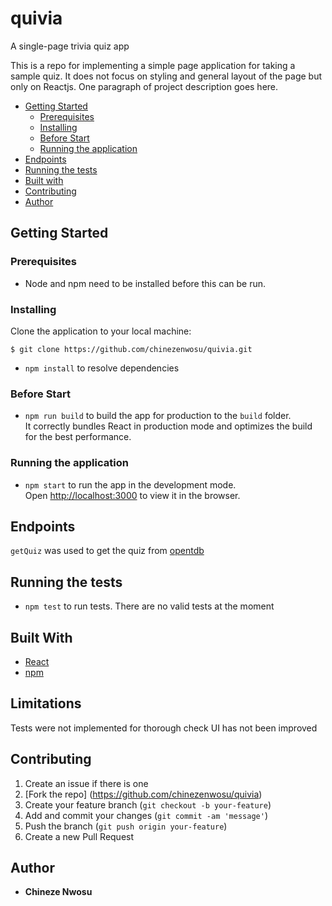 # quivia
A single-page trivia quiz app

This is a repo for implementing a simple page application for taking a sample quiz. It does not focus on styling and general layout of the page but only on Reactjs.
One paragraph of project description goes here.


  - [Getting Started](#getting-started)
    - [Prerequisites](#prerequisites)
    - [Installing](#installing)
    - [Before Start](#before-start)
    - [Running the application](#running-the-application)
  - [Endpoints](#endpoints)
  - [Running the tests](#running-the-tests)
  - [Built with](#built-with)
  - [Contributing](#contributing)
  - [Author](#author)


## Getting Started

### Prerequisites

* Node and npm need to be installed before this can be run.


### Installing

Clone the application to your local machine:

```
$ git clone https://github.com/chinezenwosu/quivia.git
```

* `npm install` to resolve dependencies


### Before Start

* `npm run build` to build the app for production to the `build` folder.<br> It correctly bundles React in production mode and optimizes the build for the best performance.


### Running the application

* `npm start` to run the app in the development mode.<br>
Open [http://localhost:3000](http://localhost:3000) to view it in the browser.


## Endpoints

`getQuiz` was used to get the quiz from [opentdb](https://opentdb.com/api_config.php)


## Running the tests

* `npm test` to run tests. There are no valid tests at the moment

## Built With

* [React](https://reactjs.org/)
* [npm](https://www.npmjs.com/)


## Limitations

Tests were not implemented for thorough check
UI has not been improved


## Contributing

1. Create an issue if there is one
2. [Fork the repo] (https://github.com/chinezenwosu/quivia)
3. Create your feature branch (`git checkout -b your-feature`)
4. Add and commit your changes (`git commit -am 'message'`)
5. Push the branch (`git push origin your-feature`)
6. Create a new Pull Request


## Author

* **Chineze Nwosu**
